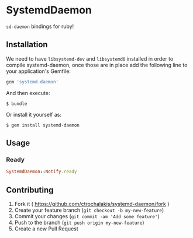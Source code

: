 # SystemdDaemon

`sd-daemon` bindings for ruby!

## Installation

We need to have `libsystemd-dev` and `libsystemd0` installed in order to
compile systemd-daemon, once those are in place add the following line to your
application's Gemfile:

```ruby
gem 'systemd-daemon'
```

And then execute:

    $ bundle

Or install it yourself as:

    $ gem install systemd-daemon

## Usage

### Ready

```ruby
SystemdDaemon::Notify.ready
```

## Contributing

1. Fork it ( https://github.com/ctrochalakis/systemd-daemon/fork )
2. Create your feature branch (`git checkout -b my-new-feature`)
3. Commit your changes (`git commit -am 'Add some feature'`)
4. Push to the branch (`git push origin my-new-feature`)
5. Create a new Pull Request
